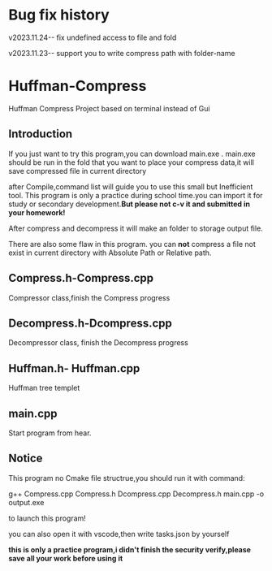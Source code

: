 # Bug fix history
v2023.11.24-- fix undefined access to file and fold  

v2023.11.23-- support you to write compress path with folder-name


# Huffman-Compress
Huffman Compress Project based on terminal instead of Gui

## Introduction
If you just want to try this program,you can download main.exe .
main.exe should be run in the fold that you want to place your compress data,it will save compressed file in current directory


after Compile,command list will guide  you to use this small but Inefficient tool. This program is only a practice during school time.you can import it
for study or secondary development.**But please not c-v it and submitted in your homework!**

After compress and decompress it will make an folder to storage output file.

There are also some flaw in this program.
you can **not** compress a file not exist in current directory with Absolute Path or Relative path.

## Compress.h-Compress.cpp
Compressor class,finish the Compress progress

## Decompress.h-Dcompress.cpp
Decompressor class, finish the Decompress progress

## Huffman.h- Huffman.cpp
Huffman tree templet

## main.cpp
Start program from hear.

## Notice
This program no Cmake file structrue,you should run it with command:  

g++ Compress.cpp Compress.h Dcompress.cpp Decompress.h main.cpp -o output.exe  

to launch this program!  

you can also open it with vscode,then write tasks.json by yourself  

**this is only a practice program,i didn't finish the security verify,please save all your work before using it**
